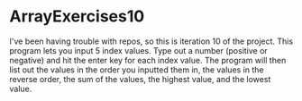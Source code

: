 # ArrayExercises10
 I've been having trouble with repos, so this is iteration 10 of the project.
This program lets you input 5 index values. Type out a number (positive or negative) and hit the enter key for each index value.
The program will then list out the values in the order you inputted them in, the values in the reverse order, the sum of the values, the highest value, and the lowest value. 
